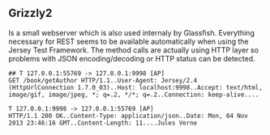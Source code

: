 
## Grizzly2

Is a small webserver which is also used internaly by Glassfish.
Everything necessary for REST seems to be available automatically when using
the Jersey Test Framework. The method calls are actually using HTTP
layer so problems with JSON encoding/decoding or HTTP status can be detected.

    ## T 127.0.0.1:55769 -> 127.0.0.1:9998 [AP]
    GET /book/getAuthor HTTP/1.1..User-Agent: Jersey/2.4 (HttpUrlConnection 1.7.0_03)..Host: localhost:9998..Accept: text/html, image/gif, image/jpeg, *; q=.2, */*; q=.2..Connection: keep-alive....

    T 127.0.0.1:9998 -> 127.0.0.1:55769 [AP]
    HTTP/1.1 200 OK..Content-Type: application/json..Date: Mon, 04 Nov 2013 23:46:16 GMT..Content-Length: 11....Jules Verne
